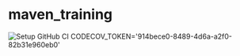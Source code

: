 # maven_training
![Setup GitHub CI](https://github.com/GiovanniDubard/maven_training/actions/workflows/build.yml/badge.svg)
CODECOV_TOKEN='914bece0-8489-4d6a-a2f0-82b31e960eb0'

